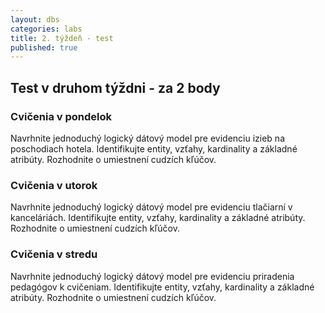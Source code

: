 ```yaml
---
layout: dbs
categories: labs
title: 2. týždeň - test
published: true
---
```


## Test v druhom týždni - za 2 body

### Cvičenia v pondelok

Navrhnite jednoduchý logický dátový model pre evidenciu izieb na poschodiach hotela. Identifikujte entity, vzťahy, kardinality a základné atribúty. Rozhodnite o umiestnení cudzích kľúčov.

### Cvičenia v utorok

Navrhnite jednoduchý logický dátový model pre evidenciu tlačiarní v kanceláriách. Identifikujte entity, vzťahy, kardinality a základné atribúty. Rozhodnite o umiestnení cudzích kľúčov.

### Cvičenia v stredu

Navrhnite jednoduchý logický dátový model pre evidenciu priradenia pedagógov k cvičeniam. Identifikujte entity, vzťahy, kardinality a základné atribúty. Rozhodnite o umiestnení cudzích kľúčov.


